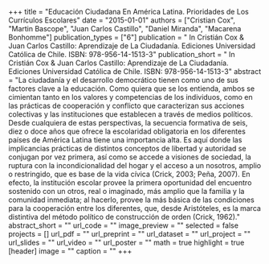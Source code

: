 +++
title = "Educación Ciudadana En América Latina. Prioridades de Los Currículos Escolares"
date = "2015-01-01"
authors = ["Cristian Cox", "Martin Bascope", "Juan Carlos Castillo", "Daniel Miranda", "Macarena Bonhomme"]
publication_types = ["6"]
publication = " In Cristián Cox & Juan Carlos Castillo: Aprendizaje de La Ciudadanía.  Ediciones Universidad Católica de Chile. ISBN: 978-956-14-1513-3"
publication_short = " In Cristián Cox & Juan Carlos Castillo: Aprendizaje de La Ciudadanía.  Ediciones Universidad Católica de Chile. ISBN: 978-956-14-1513-3"
abstract = "La ciudadanía y el desarrollo democrático tienen como uno de sus factores clave a la educación. Como quiera que se los entienda, ambos se cimientan tanto en los valores y competencias de los individuos, como en las prácticas de cooperación y conflicto que caracterizan sus acciones colectivas y las instituciones que establecen a través de medios políticos. Desde cualquiera de estas perspectivas, la secuencia formativa de seis, diez o doce años que ofrece la escolaridad obligatoria en los diferentes países de América Latina tiene una importancia alta. Es aquí donde las implicancias prácticas de distintos conceptos de libertad y autoridad se conjugan por vez primera, así como se accede a visiones de sociedad, la ruptura con la incondicionalidad del hogar y el acceso a un nosotros, amplio o restringido, que es base de la vida cívica (Crick, 2003; Peña, 2007). En efecto, la institución escolar provee la primera oportunidad del encuentro sostenido con un otros, real o imaginado, más amplio que la familia y la comunidad inmediata; al hacerlo, provee la más básica de las condiciones para la cooperación entre los diferentes, que, desde Aristóteles, es la marca distintiva del método político de construcción de orden (Crick, 1962)."
abstract_short = ""
url_code = ""
image_preview = ""
selected = false
projects = []
url_pdf = ""
url_preprint = ""
url_dataset = ""
url_project = ""
url_slides = ""
url_video = ""
url_poster = ""
math = true
highlight = true
[header]
image = ""
caption = ""
+++
